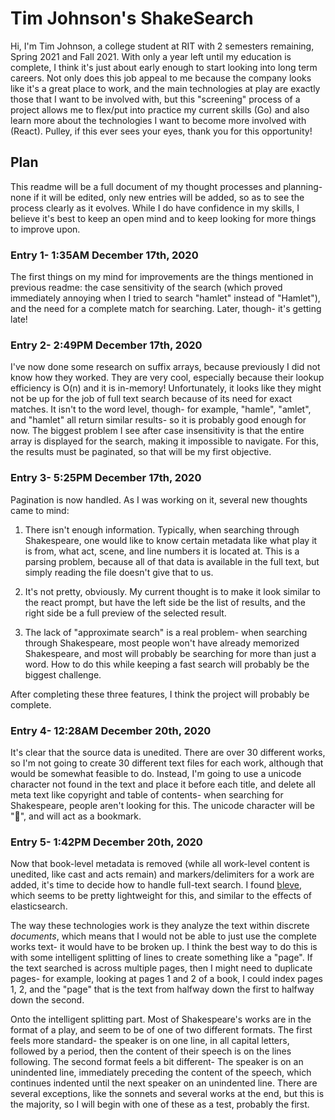 # Tim Johnson's ShakeSearch
Hi, I'm Tim Johnson, a college student at RIT with 2 semesters remaining,
Spring 2021 and Fall 2021. With only a year left until my education is
complete, I think it's just about early enough to start looking into long
term careers. Not only does this job appeal to me because the company looks
like it's a great place to work, and the main technologies at play are
exactly those that I want to be involved with, but this "screening" 
process of a project allows me to flex/put into practice my current 
skills (Go) and also learn more about the technologies I want to become
more involved with (React). Pulley, if this ever sees your eyes, thank
you for this opportunity!

## Plan
This readme will be a full document of my thought processes and planning-
none if it will be edited, only new entries will be added, so as to see
the process clearly as it evolves. While I do have confidence in my skills,
I believe it's best to keep an open mind and to keep looking for more things
to improve upon.

### Entry 1- 1:35AM December 17th, 2020
The first things on my mind for improvements are the things mentioned in
previous readme: the case sensitivity of the search (which proved immediately
annoying when I tried to search "hamlet" instead of "Hamlet"), and the need
for a complete match for searching. Later, though- it's getting late!

### Entry 2- 2:49PM December 17th, 2020
I've now done some research on suffix arrays, because previously I did not
know how they worked. They are very cool, especially because their lookup
efficiency is O(n) and it is in-memory! Unfortunately, it looks like they
might not be up for the job of full text search because of its need for exact
matches. It isn't to the word level, though- for example, "hamle", "amlet",
and "hamlet" all return similar results- so it is probably good enough for now.
The biggest problem I see after case insensitivity is that the entire array
is displayed for the search, making it impossible to navigate. For this,
the results must be paginated, so that will be my first objective.

### Entry 3- 5:25PM December 17th, 2020
Pagination is now handled. As I was working on it, several new thoughts came
to mind:

1. There isn't enough information. Typically, when searching through
Shakespeare, one would like to know certain metadata like what play it is
from, what act, scene, and line numbers it is located at. This is a parsing
problem, because all of that data is available in the full text, but simply
reading the file doesn't give that to us.

2. It's not pretty, obviously. My current thought is to make it look similar
to the react prompt, but have the left side be the list of results, and the
right side be a full preview of the selected result.

3. The lack of "approximate search" is a real problem- when searching through
Shakespeare, most people won't have already memorized Shakespeare, and most
will probably be searching for more than just a word. How to do this while
keeping a fast search will probably be the biggest challenge.

After completing these three features, I think the project will probably
be complete.

### Entry 4- 12:28AM December 20th, 2020
It's clear that the source data is unedited. There are over 30 different
works, so I'm not going to create 30 different text files for each work,
although that would be somewhat feasible to do. Instead, I'm going to
use a unicode character not found in the text and place it before each
title, and delete all meta text like copyright and table of contents-
when searching for Shakespeare, people aren't looking for this. The
unicode character will be "🙂", and will act as a bookmark.

### Entry 5- 1:42PM December 20th, 2020
Now that book-level metadata is removed (while all work-level content
is unedited, like cast and acts remain) and markers/delimiters for a
work are added, it's time to decide how to handle full-text search.
I found [bleve](https://blevesearch.com/), which seems to be pretty
lightweight for this, and similar to the effects of elasticsearch.

The way these technologies work is they analyze the text within discrete
*documents*, which means that I would not be able to just use the complete
works text- it would have to be broken up. I think the best way to do this
is with some intelligent splitting of lines to create something like a
"page". If the text searched is across multiple pages, then I might need
to duplicate pages- for example, looking at pages 1 and 2 of a book, I
could index pages 1, 2, and the "page" that is the text from halfway down
the first to halfway down the second.

Onto the intelligent splitting part. Most of Shakespeare's works are in
the format of a play, and seem to be of one of two different formats.
The first feels more standard- the speaker is on one line, in all capital
letters, followed by a period, then the content of their speech is on the
lines following. The second format feels a bit different- The speaker
is on an unindented line, immediately preceding the content of the speech,
which continues indented until the next speaker on an unindented line.
There are several exceptions, like the sonnets and several works at the
end, but this is the majority, so I will begin with one of these as a test,
probably the first.